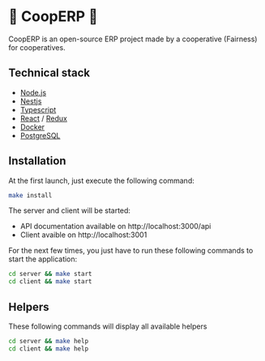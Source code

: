 # :seedling: CoopERP :seedling:

CoopERP is an open-source ERP project made by a cooperative (Fairness) for cooperatives.

## Technical stack

- [Node.js](https://nodejs.org)
- [Nestjs](https://nestjs.com/)
- [Typescript](https://www.typescriptlang.org/)
- [React](https://fr.reactjs.org/) / [Redux](https://redux.js.org/)
- [Docker](https://www.docker.com/)
- [PostgreSQL](https://www.postgresql.org/)

## Installation

At the first launch, just execute the following command:

```bash
make install
```

The server and client will be started:

- API documentation available on http://localhost:3000/api
- Client avaible on http://localhost:3001

For the next few times, you just have to run these following commands to start the application:

```bash
cd server && make start
cd client && make start
```

## Helpers

These following commands will display all available helpers

```bash
cd server && make help
cd client && make help
```
